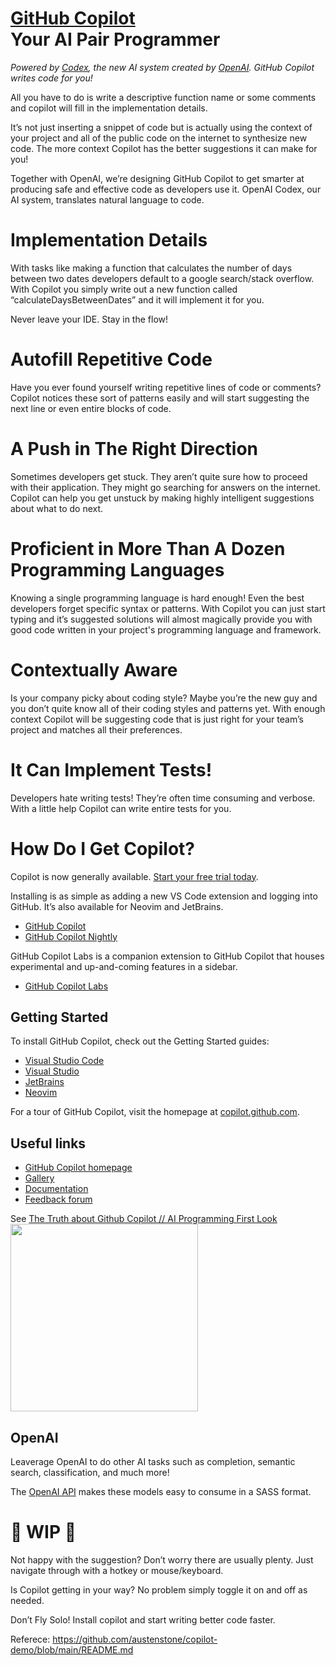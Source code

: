 # [GitHub Copilot](https://copilot.github.com/)<br>Your AI Pair Programmer


_Powered by [Codex](https://openai.com/blog/openai-codex/), the new AI system created by [OpenAI](https://openai.com/).
GitHub Copilot writes code for you!_

All you have to do is write a descriptive function name or some comments and copilot will fill in the implementation details.

It’s not just inserting a snippet of code but is actually using the context of your project and all of the public code on the internet to synthesize new code. The more context Copilot has the better suggestions it can make for you!

Together with OpenAI, we’re designing GitHub Copilot to get smarter at producing safe and effective code as developers use it. OpenAI Codex, our AI system, translates natural language to code.

# Implementation Details
With tasks like making a function that calculates the number of days between two dates developers default to a google search/stack overflow. With Copilot you simply write out a new function called “calculateDaysBetweenDates” and it will implement it for you.

Never leave your IDE. Stay in the flow!

# Autofill Repetitive Code
Have you ever found yourself writing repetitive lines of code or comments? Copilot notices these sort of patterns easily and will start suggesting the next line or even entire blocks of code.

# A Push in The Right Direction
Sometimes developers get stuck. They aren’t quite sure how to proceed with their application. They might go searching for answers on the internet. Copilot can help you get unstuck by making highly intelligent suggestions about what to do next.

# Proficient in More Than A Dozen Programming Languages
Knowing a single programming language is hard enough! Even the best developers forget specific syntax or patterns. With Copilot you can just start typing and it’s suggested solutions will almost magically provide you with good code written in your project's programming language and framework.

# Contextually Aware
Is your company picky about coding style? Maybe you’re the new guy and you don’t quite know all of their coding styles and patterns yet. With enough context Copilot will be suggesting code that is just right for your team’s project and matches all their preferences.

# It Can Implement Tests!
Developers hate writing tests! They’re often time consuming and verbose. With a little help Copilot can write entire tests for you.

# How Do I Get Copilot?
Copilot is now generally available. [Start your free trial today](https://github.com/features/copilot).

Installing is as simple as adding a new VS Code extension and logging into GitHub. It’s also available for Neovim and JetBrains.
- [GitHub Copilot](https://marketplace.visualstudio.com/items?itemName=GitHub.copilot)
- [GitHub Copilot Nightly](https://marketplace.visualstudio.com/items?itemName=GitHub.copilot-nightly)

GitHub Copilot Labs is a companion extension to GitHub Copilot that houses experimental and up-and-coming features in a sidebar.
- [GitHub Copilot Labs](https://marketplace.visualstudio.com/items?itemName=GitHub.copilot-labs)

## Getting Started

To install GitHub Copilot, check out the Getting Started guides:
- [Visual Studio Code](docs/visualstudiocode/gettingstarted.md#getting-started-with-github-copilot-in-visual-studio-code)
- [Visual Studio](docs/visualstudio/gettingstarted.md#getting-started-with-github-copilot-in-visual-studio)
- [JetBrains](docs/jetbrains/gettingstarted.md#getting-started-with-github-copilot-in-jetbrains)
- [Neovim](https://github.com/github/copilot.vim#getting-started)

For a tour of GitHub Copilot, visit the homepage at [copilot.github.com](https://copilot.github.com).

## Useful links

- [GitHub Copilot homepage](https://copilot.github.com)
- [Gallery](https://github.com/github/copilot-docs/tree/main/gallery)
- [Documentation](https://github.com/github/copilot-docs/tree/main/docs)
- [Feedback forum](https://github.com/github-community/community/discussions/categories/copilot)

See [The Truth about Github Copilot // AI Programming First Look](https://youtu.be/4duqI8WyfqE)<br>
<a href="https://youtu.be/4duqI8WyfqE">
  <img src="https://img.youtube.com/vi/4duqI8WyfqE/maxresdefault.jpg" width="300px">
</a>

## OpenAI
Leaverage OpenAI to do other AI tasks such as completion, semantic search, classification, and much more!

The [OpenAI API](https://openai.com/api/) makes these models easy to consume in a SASS format.

# 🚧 WIP 🚧

Not happy with the suggestion? Don’t worry there are usually plenty. Just navigate through with a hotkey or mouse/keyboard.

Is Copilot getting in your way? No problem simply toggle it on and off as needed.

Don’t Fly Solo! Install copilot and start writing better code faster.

Referece: https://github.com/austenstone/copilot-demo/blob/main/README.md
